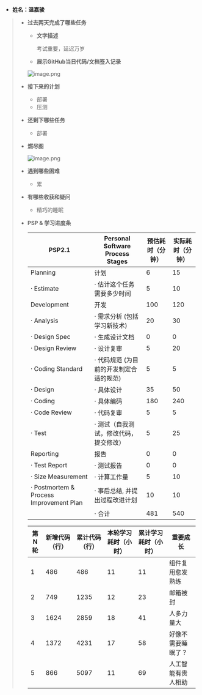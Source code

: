 - **姓名：温嘉骏**

> - **过去两天完成了哪些任务**
>
>   - **文字描述**
>
>     考试重要，延迟万岁
>
>   - **展示GitHub当日代码/文档签入记录**
>
>   ![image.png](https://s2.loli.net/2022/11/30/zRJrOcoaNhDBYw2.png)
>
> - **接下来的计划**
>
>   - 部署
>   - 压测
>
> - **还剩下哪些任务**
>
>   - 部署
>
> - **燃尽图**
>
>   ![image.png](https://s2.loli.net/2022/11/30/RDfnYVCE92q8Tc3.png)
>
> - **遇到哪些困难**
>
>   - 累
>
> - **有哪些收获和疑问**
>
>   - 精巧的睡眠
>
> - **PSP & 学习进度条**
>
>   | PSP2.1                                  | Personal Software Process Stages        | 预估耗时（分钟） | 实际耗时（分钟） |
>   | --------------------------------------- | --------------------------------------- | ---------------- | ---------------- |
>   | Planning                                | 计划                                    | 6                | 15               |
>   | · Estimate                              | · 估计这个任务需要多少时间              | 5                | 10               |
>   | Development                             | 开发                                    | 100              | 120              |
>   | · Analysis                              | · 需求分析 (包括学习新技术)             | 20               | 30               |
>   | · Design Spec                           | · 生成设计文档                          | 0                | 0                |
>   | · Design Review                         | · 设计复审                              | 5                | 20               |
>   | · Coding Standard                       | · 代码规范 (为目前的开发制定合适的规范) | 5                | 5                |
>   | · Design                                | · 具体设计                              | 35               | 50               |
>   | · Coding                                | · 具体编码                              | 180              | 240              |
>   | · Code Review                           | · 代码复审                              | 5                | 5                |
>   | · Test                                  | · 测试（自我测试，修改代码，提交修改）  | 5                | 25               |
>   | Reporting                               | 报告                                    | 0                | 0                |
>   | · Test Report                           | · 测试报告                              | 0                | 0                |
>   | · Size Measurement                      | · 计算工作量                            | 5                | 10               |
>   | · Postmortem & Process Improvement Plan | · 事后总结, 并提出过程改进计划          | 10               | 10               |
>   |                                         | · 合计                                  | 481              | 540              |
>
>   | 第N轮 | 新增代码（行） | 累计代码（行） | 本轮学习耗时（小时） | 累计学习耗时（小时） | 重要成长           |
>   | ----- | -------------- | -------------- | -------------------- | -------------------- | ------------------ |
>   | 1     | 486            | 486            | 11                   | 11                   | 组件复用愈发熟练   |
>   | 2     | 749            | 1235           | 12                   | 23                   | 邮箱被封           |
>   | 3     | 1624           | 2859           | 18                   | 41                   | 人多力量大         |
>   | 4     | 1372           | 4231           | 17                   | 58                   | 好像不需要睡眠了？ |
>   | 5     | 866            | 5097           | 11                   | 69                   | 人工智能有贵人相助 |
